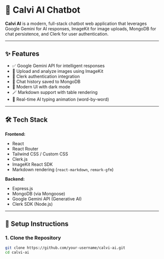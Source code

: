 # 🤖 Calvi AI Chatbot

**Calvi AI** is a modern, full-stack chatbot web application that leverages Google Gemini for AI responses, ImageKit for image uploads, MongoDB for chat persistence, and Clerk for user authentication.

---

## ✨ Features

- ✅ Google Gemini API for intelligent responses
- 📁 Upload and analyze images using ImageKit
- 🔐 Clerk authentication integration
- 💬 Chat history saved to MongoDB
- 🌙 Modern UI with dark mode
- 🪄 Markdown support with table rendering
- 🔁 Real-time AI typing animation (word-by-word)

---

## 🛠️ Tech Stack

**Frontend:**
- React
- React Router
- Tailwind CSS / Custom CSS
- Clerk.js
- ImageKit React SDK
- Markdown rendering (`react-markdown`, `remark-gfm`)

**Backend:**
- Express.js
- MongoDB (via Mongoose)
- Google Gemini API (Generative AI)
- Clerk SDK (Node.js)

---

## 🔧 Setup Instructions

### 1. Clone the Repository

```bash
git clone https://github.com/your-username/calvi-ai.git
cd calvi-ai
